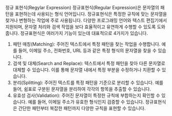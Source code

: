 정규 표현식(Regylar Expression)
정규표현식(Regular Expression)은 문자열의 패턴을 표현하는데 사용되는 형식 언어입니다. 정규표현식은 특정한 규칙에 맞는 문자열을 찾거나 변형하는 작업에 주로 사용됩니다. 다양한 프로그래밍 언어와 텍스트 편집기에서 지원되며, 문자열 처리와 검색 작업을 보다 효율적이고 유연하게 수행할 수 있도록 도와줍니다.
정규표현식은 여러가지 기능이 있는데 대표적으로 4가지가 있습니다.
1. 패턴 매칭(Matching): 주어진 텍스트에서 특정 패턴을 찾는 작업을 수행합니다. 예를 들어, 이메일 주소, 전화번호, URL 등과 같은 특정 형식의 문자열을 찾을 수 있습니다.
2. 검색 및 대체(Search and Replace): 텍스트에서 특정 패턴을 찾아 다른 문자열로 대체할 수 있습니다. 이를 통해 문자열 내에서 특정 부분을 수정하거나 치환할 수 있습니다.
3. 분리(Splitting): 주어진 텍스트를 특정 패턴을 기준으로 분리할 수 있습니다. 예를 들어, 쉼표로 구분된 문자열을 분리하여 각각의 항목을 추출할 수 있습니다.
4. 유효성 검사(Validation): 주어진 문자열이 특정한 규칙에 부합하는지 확인할 수 있습니다. 예를 들어, 이메일 주소가 유효한 형식인지 검증할 수 있습니다.
정규표현식은 간단한 패턴부터 복잡한 패턴까지 다양한 규칙을 표현할 수 있습니다. 
